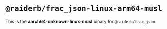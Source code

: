 # `@raiderb/frac_json-linux-arm64-musl`

This is the **aarch64-unknown-linux-musl** binary for `@raiderb/frac_json`
